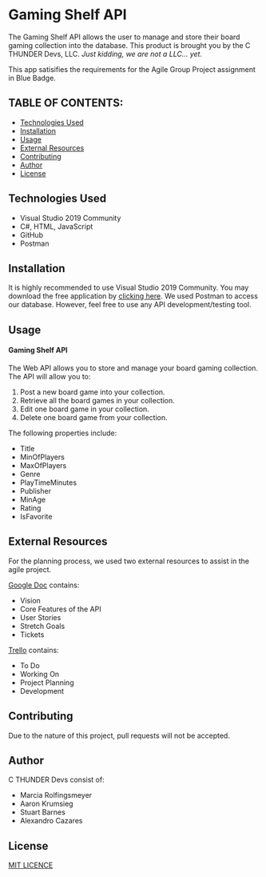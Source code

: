 # Gaming Shelf API
The Gaming Shelf API allows the user to manage and store their board gaming collection into the database. This product is brought you by the C THUNDER Devs, LLC. *Just kidding, we are not a LLC... yet.*

This app satisifies the requirements for the Agile Group Project assignment in Blue Badge.


## TABLE OF CONTENTS:
- [Technologies Used](#Technologies-Used)
- [Installation](#Installation)
- [Usage](#Usage)
- [External Resources](#External-Resources)
- [Contributing](#Contributing)
- [Author](#Author)
- [License](#License)


## Technologies Used
- Visual Studio 2019 Community
- C#, HTML, JavaScript
- GitHub
- Postman


## Installation
It is highly recommended to use Visual Studio 2019 Community. You may download the free application by [clicking here](https://visualstudio.microsoft.com/downloads/). 
We used Postman to access our database. However, feel free to use any API development/testing tool.


## Usage

#### Gaming Shelf API
The Web API allows you to store and manage your board gaming collection. The API will allow you to:
1. Post a new board game into your collection.
2. Retrieve all the board games in your collection.
3. Edit one board game in your collection.
4. Delete one board game from your collection. 

The following properties include:
- Title
- MinOfPlayers
- MaxOfPlayers
- Genre
- PlayTimeMinutes
- Publisher
- MinAge
- Rating
- IsFavorite


## External Resources
For the planning process, we used two external resources to assist in the agile project.

[Google Doc](https://docs.google.com/document/d/1i8GdQcvwE0KGO7hKjgGcCTe5bAZqaFSNPdW8klh9p7c/edit?usp=sharing) contains:
- Vision
- Core Features of the API
- User Stories
- Stretch Goals
- Tickets

[Trello](https://trello.com/b/3pcgb0Qq/agile) contains:
- To Do
- Working On
- Project Planning
- Development


## Contributing
Due to the nature of this project, pull requests will not be accepted.


## Author
C THUNDER Devs consist of:
- Marcia Rolfingsmeyer
- Aaron Krumsieg
- Stuart Barnes
- Alexandro Cazares


## License
[MIT LICENCE](https://github.com/CazaresCode/GamingShelfAPI/blob/develop/LICENSE.txt)
